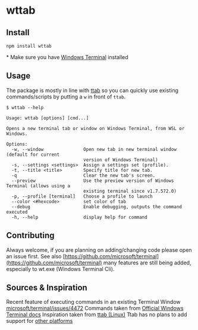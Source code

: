 # wttab

## Install

`npm install wttab`

\* Make sure you have [Windows Terminal](https://www.microsoft.com/en-us/p/windows-terminal/9n0dx20hk701?activetab=pivot:overviewtab) installed

## Usage

The package is mostly in line with [ttab](https://www.npmjs.com/package/ttab) so you can quickly use existing commands/scripts by putting a `w` in front of `ttab`.

```
$ wttab --help

Usage: wttab [options] [cmd...]

Opens a new terminal tab or window on Windows Terminal, from WSL or Windows.

Options:
  -w, --window               Open new tab in new terminal window (default for current
                             version of Windows Terminal)
  -s, --settings <settings>  Assign a settings set (profile).
  -t, --title <title>        Specify title for new tab.
  -q                         Clear the new tab's screen.
  --preview                  Use the preview version of Windows Terminal (allows using a
                             existing terminal since v1.7.572.0)
  -p, --profile [terminal]   Choose a profile to launch
  --color <#hexcode>         set color of tab
  --debug                    Enable debugging, outputs the command executed
  -h, --help                 display help for command
```

## Contributing

Always welcome, if you are planning on adding/changing code please open an issue first. See also [https://github.com/microsoft/terminal](https://github.com/microsoft/terminal) many features are still being added, especially to wt.exe (Windows Terminal Cli).

## Sources & Inspiration

Recent feature of executing commands in an existing Terminal Window [microsoft/terminal/issues/4472](https://github.com/microsoft/terminal/issues/4472)
Commands taken from [Official Windows Terminal docs](https://docs.microsoft.com/nl-nl/windows/terminal/command-line-arguments?tabs=linux)
Inspiration taken from [ttab (Linux)](https://www.npmjs.com/package/ttab)
Ttab has no plans to add support for [other platforms](https://github.com/mklement0/ttab/issues/11)
